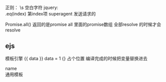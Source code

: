 ##
正则： \s 空白字符
jquery:  
.eq(index) 第index项
superagent 发送请求的

Promise.all() 返回的是promise all 里面的promise数组 全部resolve 的时候才会resolve

## ejs
模板引擎
{{ data }} data = 1
{}
占个位置 编译完成的时候把变量替换进去
<div> name</div>  通用模板